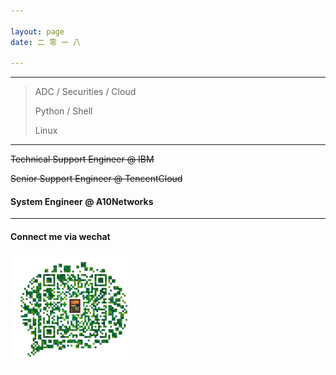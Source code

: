 ```yaml
---

layout: page
date: 二 零 一 八

---
```




---



> ADC / Securities / Cloud
>
> Python / Shell
>
> Linux

---

~~Technical Support Engineer @ IBM~~

~~Senior Support Engineer @ TencentCloud~~

#### System Engineer @ A10Networks

---

#### Connect me via wechat

![1538971092665](/images/wechat.png)